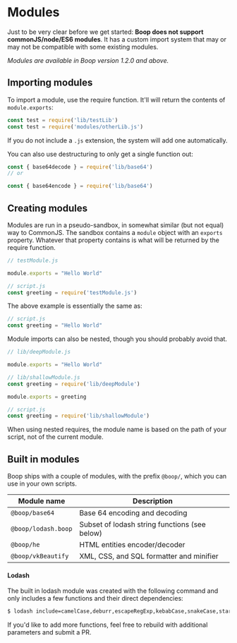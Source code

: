 # Modules

Just to be very clear before we get started: **Boop does not support commonJS/node/ES6 modules**. It has a custom import system that may or may not be compatible with some existing modules.

*Modules are available in Boop version 1.2.0 and above.*

## Importing modules

To import a module, use the require function. It'll will return the contents of `module.exports`:

```javascript
const test = require('lib/testLib')
const test = require('modules/otherLib.js')
```

If you do not include a `.js` extension, the system will add one automatically.

You can also use destructuring to only get a single function out:

```javascript
const { base64decode } = require('lib/base64')
// or

const { base64encode } = require('lib/base64')
```

## Creating modules

Modules are run in a pseudo-sandbox, in somewhat similar (but not equal) way to CommonJS. The sandbox contains a `module` object with an `exports` property. Whatever that property contains is what will be returned by the require function.

```javascript
// testModule.js

module.exports = "Hello World"
```
```javascript
// script.js
const greeting = require('testModule.js')
```

The above example is essentially the same as:

```javascript
// script.js
const greeting = "Hello World"
```

Module imports can also be nested, though you should probably avoid that.

```javascript
// lib/deepModule.js

module.exports = "Hello World"
```

```javascript
// lib/shallowModule.js
const greeting = require('lib/deepModule')

module.exports = greeting
```

```javascript
// script.js
const greeting = require('lib/shallowModule')
```

When using nested requires, the module name is based on the path of your script, not of the current module.

## Built in modules

Boop ships with a couple of modules, with the prefix `@boop/`, which you can use in your own scripts.

| Module name        | Description   |
| ------------------ | ------------- |
| `@boop/base64`     | Base 64 encoding and decoding  |
| `@boop/lodash.boop`| Subset of lodash string functions (see below)|
| `@boop/he`         | HTML entities encoder/decoder |
| `@boop/vkBeautify` | XML, CSS, and SQL formatter and minifier |

#### Lodash

The built in lodash module was created with the following command and only includes a few functions and their direct dependencies:

```bash
$ lodash include=camelCase,deburr,escapeRegExp,kebabCase,snakeCase,startCase
```

If you'd like to add more functions, feel free to rebuild with additional parameters and submit a PR.